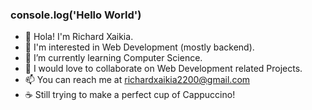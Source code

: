 ### console.log('Hello World')
- 👋 Hola! I'm Richard Xaikia.
- 👀 I'm interested in Web Development (mostly backend).
- 🌱 I’m currently learning Computer Science.
- 🐧 I would love to collaborate on Web Development related Projects.
- 📫 You can reach me at richardxaikia2200@gmail.com
- ☕ Still trying to make a perfect cup of Cappuccino!
